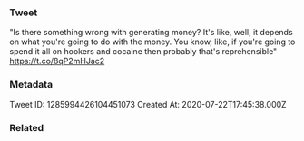 ### Tweet
"Is there something wrong with generating money? It's like, well, it depends on what you're going to do with the money. You know, like, if you're going to spend it all on hookers and cocaine then probably that's reprehensible" https://t.co/8qP2mHJac2

### Metadata
Tweet ID: 1285994426104451073
Created At: 2020-07-22T17:45:38.000Z

### Related

